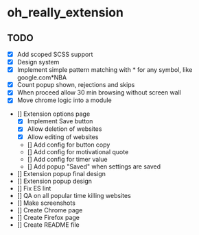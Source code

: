 # oh_really_extension

## TODO

- [x] Add scoped SCSS support
- [x] Design system
- [x] Implement simple pattern matching with * for any symbol, like google.com*NBA
- [x] Count popup shown, rejections and skips
- [x] When proceed allow 30 min browsing without screen wall
- [x] Move chrome logic into a module
- [] Extension options page
  - [x] Implement Save button
  - [x] Allow deletion of websites
  - [x] Allow editing of websites
  - [] Add config for button copy
  - [] Add config for motivational quote
  - [] Add config for timer value
  - [] Add popup "Saved" when settings are saved
- [] Extension popup final design
- [] Extension popup design
- [] Fix ES lint
- [] QA on all popular time killing websites
- [] Make screenshots
- [] Create Chrome page
- [] Create Firefox page
- [] Create README file
